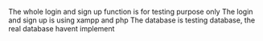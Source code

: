 The whole login and sign up function is for testing purpose only
The login and sign up is using xampp and php 
The database is testing database, the real database havent implement
